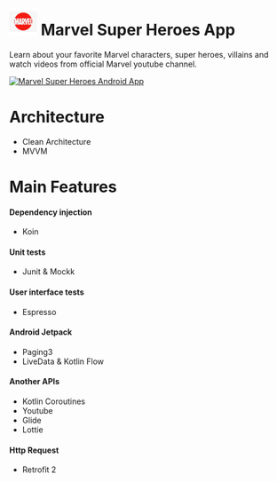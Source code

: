 # <img src="https://github.com/LucasCabralDevv/Marvel-App/blob/trunk/app/src/main/res/mipmap-xxhdpi/ic_launcher_foreground.png?raw=true" alt="Marvel App Icon" width="50" height="50"> Marvel Super Heroes App
<p>
Learn about your favorite Marvel characters, super heroes, villains and watch videos from official Marvel youtube channel.
</p>

[![Marvel Super Heroes Android App](http://img.youtube.com/vi/KsHLYqGTyuQ/0.jpg)](https://www.youtube.com/watch?v=KsHLYqGTyuQ "Marvel Super Heroes App Video")

# Architecture
+ Clean Architecture
+ MVVM

# Main Features

#### Dependency injection
+ Koin

#### Unit tests
+ Junit & Mockk

#### User interface tests
+ Espresso

#### Android Jetpack
+ Paging3
+ LiveData & Kotlin Flow

#### Another APIs
+ Kotlin Coroutines
+ Youtube
+ Glide
+ Lottie

#### Http Request
+ Retrofit 2

